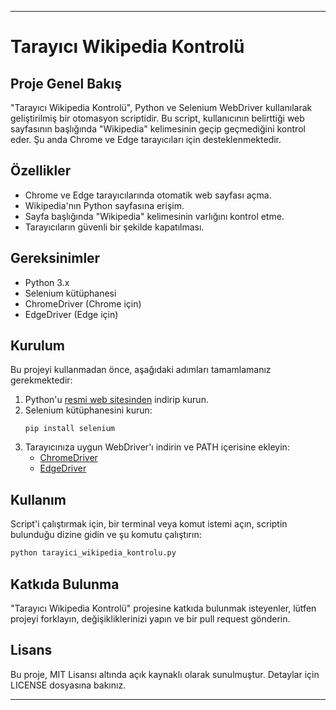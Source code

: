 
---

# Tarayıcı Wikipedia Kontrolü

## Proje Genel Bakış

"Tarayıcı Wikipedia Kontrolü", Python ve Selenium WebDriver kullanılarak geliştirilmiş bir otomasyon scriptidir. Bu script, kullanıcının belirttiği web sayfasının başlığında "Wikipedia" kelimesinin geçip geçmediğini kontrol eder. Şu anda Chrome ve Edge tarayıcıları için desteklenmektedir.

## Özellikler

- Chrome ve Edge tarayıcılarında otomatik web sayfası açma.
- Wikipedia'nın Python sayfasına erişim.
- Sayfa başlığında "Wikipedia" kelimesinin varlığını kontrol etme.
- Tarayıcıların güvenli bir şekilde kapatılması.

## Gereksinimler

- Python 3.x
- Selenium kütüphanesi
- ChromeDriver (Chrome için)
- EdgeDriver (Edge için)

## Kurulum

Bu projeyi kullanmadan önce, aşağıdaki adımları tamamlamanız gerekmektedir:

1. Python'u [resmi web sitesinden](https://www.python.org/downloads/) indirip kurun.
2. Selenium kütüphanesini kurun:
   ```
   pip install selenium
   ```
3. Tarayıcınıza uygun WebDriver'ı indirin ve PATH içerisine ekleyin:
   - [ChromeDriver](https://sites.google.com/a/chromium.org/chromedriver/)
   - [EdgeDriver](https://developer.microsoft.com/en-us/microsoft-edge/tools/webdriver/)

## Kullanım

Script'i çalıştırmak için, bir terminal veya komut istemi açın, scriptin bulunduğu dizine gidin ve şu komutu çalıştırın:

```sh
python tarayici_wikipedia_kontrolu.py
```

## Katkıda Bulunma

"Tarayıcı Wikipedia Kontrolü" projesine katkıda bulunmak isteyenler, lütfen projeyi forklayın, değişikliklerinizi yapın ve bir pull request gönderin.

## Lisans

Bu proje, MIT Lisansı altında açık kaynaklı olarak sunulmuştur. Detaylar için LICENSE dosyasına bakınız.

---
